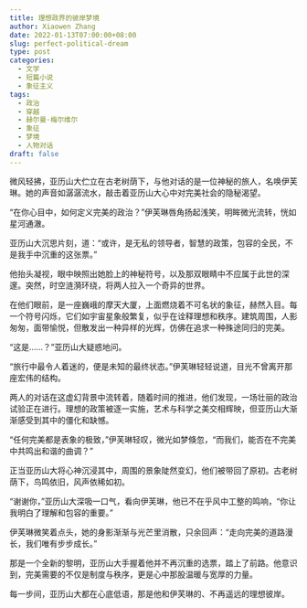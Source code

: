 ```yaml
---
title: 理想政界的彼岸梦境
author: Xiaowen Zhang
date: 2022-01-13T07:00:00+08:00
slug: perfect-political-dream
type: post
categories:
  - 文学
  - 短篇小说
  - 象征主义
tags:
  - 政治
  - 穿越
  - 赫尔曼·梅尔维尔
  - 象征
  - 梦境
  - 人物对话
draft: false
---
```


微风轻拂，亚历山大伫立在古老树荫下，与他对话的是一位神秘的旅人，名唤伊芙琳。她的声音如潺潺流水，敲击着亚历山大心中对完美社会的隐秘渴望。

“在你心目中，如何定义完美的政治？”伊芙琳唇角扬起浅笑，明眸微光流转，恍如星河通澈。

亚历山大沉思片刻，道：“或许，是无私的领导者，智慧的政策，包容的全民，不是我手中沉重的这张票。”

他抬头凝视，眼中映照出她脸上的神秘符号，以及那双眼睛中不应属于此世的深邃。突然，时空涟漪环绕，将两人拉入一个奇异的世界。

在他们眼前，是一座巍峨的摩天大厦，上面燃烧着不可名状的象征，赫然入目。每一个符号闪烁，它们如宇宙星象般繁复，似乎在诠释理想和秩序。建筑周围，人影匆匆，面带愉悦，但散发出一种异样的光辉，仿佛在追求一种殊途同归的完美。

“这是……？”亚历山大疑惑地问。

“旅行中最令人着迷的，便是未知的最终状态。”伊芙琳轻轻说道，目光不曾离开那座宏伟的结构。

两人的对话在这虚幻背景中流转着，随着时间的推进，他们发现，一场壮丽的政治试验正在进行。理想的政策被逐一实施，艺术与科学之美交相辉映，但亚历山大渐渐感受到其中的僵化和缺憾。

“任何完美都是表象的极致，”伊芙琳轻叹，微光如梦倏忽，“而我们，能否在不完美中共鸣出和谐的曲调？”

正当亚历山大将心神沉浸其中，周围的景象陡然变幻，他们被带回了原初。古老树荫下，鸟鸣依旧，风声依稀如初。

“谢谢你，”亚历山大深吸一口气，看向伊芙琳，他已不在乎风中工整的鸣响，“你让我明白了理解和包容的重要。”

伊芙琳微笑着点头，她的身影渐渐与光芒里消散，只余回声：“走向完美的道路漫长，我们唯有步步成长。”

那是一个全新的黎明，亚历山大手握着他并不再沉重的选票，踏上了前路。他意识到，完美需要的不仅是制度与秩序，更是心中那股温暖与宽厚的力量。

每一步间，亚历山大都在心底低语，那是他和伊芙琳的、不再遥远的理想彼岸。